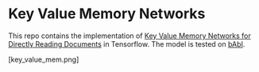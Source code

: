 # Key Value Memory Networks

This repo contains the implementation of [Key Value Memory Networks for Directly Reading Documents](https://arxiv.org/abs/1606.03126) in Tensorflow. The model is tested on [bAbI](http://arxiv.org/abs/1502.05698).

[key_value_mem.png]
